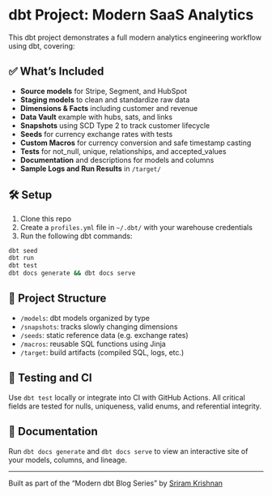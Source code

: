 # dbt Project: Modern SaaS Analytics

This dbt project demonstrates a full modern analytics engineering workflow using dbt, covering:

## ✅ What’s Included

- **Source models** for Stripe, Segment, and HubSpot
- **Staging models** to clean and standardize raw data
- **Dimensions & Facts** including customer and revenue
- **Data Vault** example with hubs, sats, and links
- **Snapshots** using SCD Type 2 to track customer lifecycle
- **Seeds** for currency exchange rates with tests
- **Custom Macros** for currency conversion and safe timestamp casting
- **Tests** for not_null, unique, relationships, and accepted_values
- **Documentation** and descriptions for models and columns
- **Sample Logs and Run Results** in `/target/`

## 🛠 Setup

1. Clone this repo
2. Create a `profiles.yml` file in `~/.dbt/` with your warehouse credentials
3. Run the following dbt commands:

```bash
dbt seed
dbt run
dbt test
dbt docs generate && dbt docs serve
```

## 📁 Project Structure

- `/models`: dbt models organized by type
- `/snapshots`: tracks slowly changing dimensions
- `/seeds`: static reference data (e.g. exchange rates)
- `/macros`: reusable SQL functions using Jinja
- `/target`: build artifacts (compiled SQL, logs, etc.)

## 🧪 Testing and CI

Use `dbt test` locally or integrate into CI with GitHub Actions. All critical fields are tested for nulls, uniqueness, valid enums, and referential integrity.

## 📄 Documentation

Run `dbt docs generate` and `dbt docs serve` to view an interactive site of your models, columns, and lineage.

---

Built as part of the “Modern dbt Blog Series” by [Sriram Krishnan](hhttps://moderndataarchitect.hashnode.dev/series/dbt-series)
